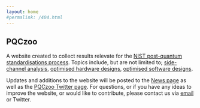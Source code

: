 ```yaml
---
layout: home
#permalink: /404.html
---
```


## PQCzoo

A website created to collect results relevate for the [NIST post-quantum standardisations process](https://csrc.nist.gov/Projects/Post-Quantum-Cryptography). Topics include, but are not limited to; [side-channel analysis](https://pqczoo.com/sca/), [optimised hardware designs](https://pqczoo.com/hardware/), [optimised software designs](https://pqczoo.com/sca/).

Updates and additions to the website will be posted to the [News page](https://pqczoo.com/news/) as well as the [PQCzoo Twitter page](https://twitter.com/pqczoo). For questions, or if you have any ideas to improve the website, or would like to contribute, please contact us via [email](mailto:james.howe@bristol.ac.uk) or Twitter.
